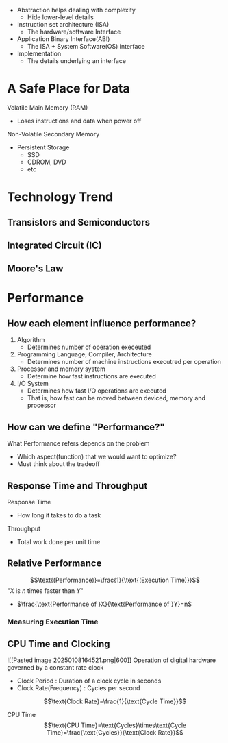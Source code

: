 - Abstraction helps dealing with complexity
	- Hide lower-level details
- Instruction set architecture (ISA)
	- The hardware/software Interface
- Application Binary Interface(ABI)
	- The ISA + System Software(OS) interface
- Implementation
	- The details underlying an interface
# A Safe Place for Data
Volatile Main Memory (RAM)
- Loses instructions and data when power off

Non-Volatile Secondary Memory
- Persistent Storage
	- SSD
	- CDROM, DVD
	- etc

# Technology Trend
## Transistors and Semiconductors
## Integrated Circuit (IC)

## Moore's Law

# Performance
## How each element influence performance?
1. Algorithm
	- Determines number of operation execeuted
2. Programming Language, Compiler, Architecture
	- Determines number of machine instructions executred per operation
3. Processor and memory system
	- Determine how fast instructions are executed
4. I/O System
	- Determines how fast I/O operations are executed
	- That is, how fast can be moved between deviced, memory and processor

## How can we define "Performance?"
What Performance refers depends on the problem
- Which aspect(function) that we would want to optimize? 
- Must think about the tradeoff

## Response Time and Throughput
Response Time
- How long it takes to do a task

Throughput
- Total work done per unit time

## Relative Performance
$$\text{(Performance)}=\frac{1}{\text{(Execution Time)}}$$
"$X$ is $n$ times faster than $Y$"
- $\frac{\text{Performance of }X}{\text{Performance of }Y}=n$

### Measuring Execution Time


## CPU Time and Clocking
![[Pasted image 20250108164521.png|600]]
Operation of digital hardware governed by a constant rate clock
- Clock Period : Duration of a clock cycle in seconds
- Clock Rate(Frequency) : Cycles per second

$$\text{Clock Rate}=\frac{1}{\text{Cycle Time}}$$

CPU Time
$$\text{CPU Time}=\text{Cycles}\times\text{Cycle Time}=\frac{\text{Cycles}}{\text{Clock Rate}}$$
